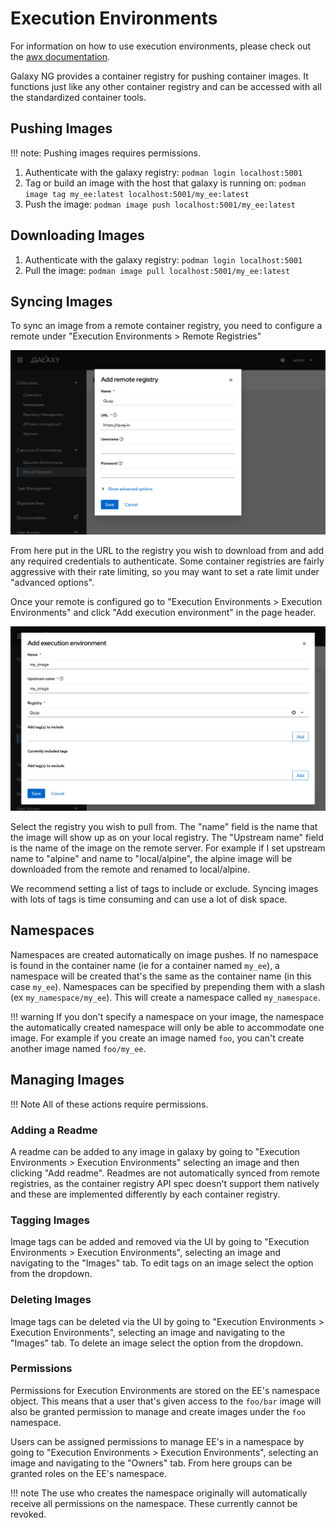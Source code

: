 # Execution Environments

For information on how to use execution environments, please check out the [awx documentation](https://docs.ansible.com/automation-controller/latest/html/userguide/execution_environments.html).

Galaxy NG provides a container registry for pushing container images. It functions just like any other container registry and can be accessed with all the standardized container tools.

## Pushing Images

!!! note:
    Pushing images requires permissions.

1. Authenticate with the galaxy registry: `podman login localhost:5001`
2. Tag or build an image with the host that galaxy is running on: `podman image tag my_ee:latest localhost:5001/my_ee:latest`
3. Push the image: `podman image push localhost:5001/my_ee:latest`

## Downloading Images

1. Authenticate with the galaxy registry: `podman login localhost:5001`
2. Pull the image: `podman image pull localhost:5001/my_ee:latest`

## Syncing Images

To sync an image from a remote container registry, you need to configure a remote under "Execution Environments > Remote Registries"

![configure a remote registry](assets/remote_registry.png)

From here put in the URL to the registry you wish to download from and add any required credentials to authenticate. Some container registries are fairly aggressive with their rate limiting, so you may want to set a rate limit under "advanced options".

Once your remote is configured go to "Execution Environments > Execution Environments" and click "Add execution environment" in the page header.

![add remote execution environment](assets/add_remote_ee.png)

Select the registry you wish to pull from. The "name" field is the name that the image will show up as on your local registry. The "Upstream name" field is the name of the image on the remote server. For example if I set upstream name to "alpine" and name to "local/alpine", the alpine image will be downloaded from the remote and renamed to local/alpine.

We recommend setting a list of tags to include or exclude. Syncing images with lots of tags is time consuming and can use a lot of disk space.

## Namespaces

Namespaces are created automatically on image pushes. If no namespace is found in the container name (ie for a container named `my_ee`), a namespace will be created that's the same as the container name (in this case `my_ee`). Namespaces can be specified by prepending them with a slash (ex `my_namespace/my_ee`). This will create a namespace called `my_namespace`.

!!! warning
    If you don't specify a namespace on your image, the namespace the automatically created namespace will only be able to accommodate one image. For example if you create an image named `foo`, you can't create another image named `foo/my_ee`.

## Managing Images

!!! Note
    All of these actions require permissions.

### Adding a Readme

A readme can be added to any image in galaxy by going to "Execution Environments > Execution Environments" selecting an image and then clicking "Add readme". Readmes are not automatically synced from remote registries, as the container registry API spec doesn't support them natively and these are implemented differently by each container registry.

### Tagging Images

Image tags can be added and removed via the UI by going to "Execution Environments > Execution Environments", selecting an image and navigating to the "Images" tab. To edit tags on an image select the option from the dropdown.

### Deleting Images

Image tags can be deleted via the UI by going to "Execution Environments > Execution Environments", selecting an image and navigating to the "Images" tab. To delete an image select the option from the dropdown.

### Permissions

Permissions for Execution Environments are stored on the EE's namespace object. This means that a user that's given access to the `foo/bar` image will also be granted permission to manage and create images under the `foo` namespace.

Users can be assigned permissions to manage EE's in a namespace by going to "Execution Environments > Execution Environments", selecting an image and navigating to the "Owners" tab. From here groups can be granted roles on the EE's namespace.

!!! note
    The use who creates the namespace originally will automatically receive all permissions on the namespace. These currently cannot be revoked.
